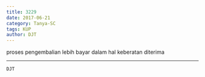 ```yaml
---
title: 3229
date: 2017-06-21
category: Tanya-SC
tags: KUP
author: DJT
---
```


proses pengembalian lebih bayar dalam hal keberatan diterima

---



`DJT`
